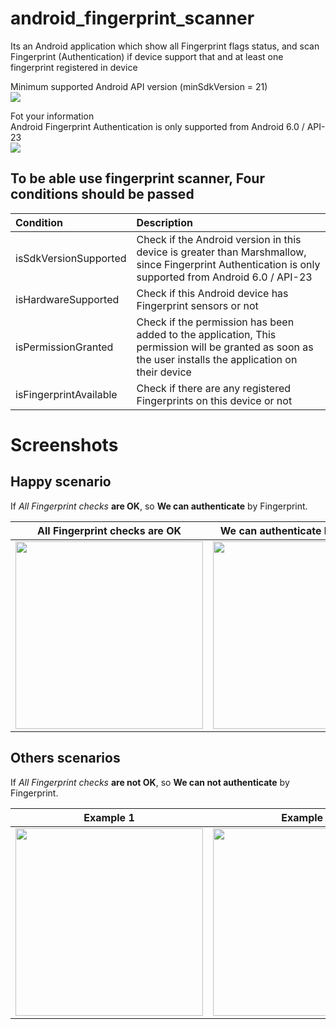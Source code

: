 # android_fingerprint_scanner

Its an Android application which show all Fingerprint flags status, and scan Fingerprint (Authentication) if device support that and at least one fingerprint registered in device  
  
  
Minimum supported Android API version (minSdkVersion = 21)  
<img src="https://img.shields.io/badge/API-21%2B-blue.svg" >  

Fot your information  
Android Fingerprint Authentication is only supported from Android 6.0 / API-23  
<img src="https://img.shields.io/badge/API-23%2B-blue.svg" >  


## To be able use fingerprint scanner, Four conditions should be passed    
Condition |  Description
|:--------|:-----------|
isSdkVersionSupported     | Check if the Android version in this device is greater than Marshmallow, since Fingerprint Authentication is only supported from Android 6.0 / API-23
isHardwareSupported       | Check if this Android device has Fingerprint sensors or not
isPermissionGranted       | Check if the permission has been added to the application, This permission will be granted as soon as the user installs the application on their device
isFingerprintAvailable    | Check if there are any registered Fingerprints on this device or not

# Screenshots  

## Happy scenario  
If *All Fingerprint checks* **are OK**, so **We can authenticate** by Fingerprint.  

All Fingerprint checks are OK |  We can authenticate by Fingerprint |    DONE
:----------------------------:|:-----------------------------------:|:----------------:
<img src="https://github.com/ahmednabil88/images-host/blob/master/Screenshot_20190121-113309_Fingerprint%20Scanner.jpg" width=300>  |  <img src="https://github.com/ahmednabil88/images-host/blob/master/Screenshot_20190121-113319_Fingerprint%20Scanner.jpg" width=300> |  <img src="https://github.com/ahmednabil88/images-host/blob/master/Screenshot_20190121-113337_Fingerprint%20Scanner.jpg" width=300>


## Others scenarios  
If *All Fingerprint checks* **are not OK**, so **We can not authenticate** by Fingerprint.  

Example 1 |  Example 2 | Error Message
:----------------------------:|:--------------:|:----------------:
<img src="https://github.com/ahmednabil88/images-host/blob/master/Screenshot_2019-01-21-11-37-02.png" width=300>  |  <img src="https://github.com/ahmednabil88/images-host/blob/master/Screenshot_2019-01-21-11-36-57.png" width=300> | <img src="https://github.com/ahmednabil88/images-host/blob/master/Screenshot_2019-01-24-00-37-59.png" width=300>
